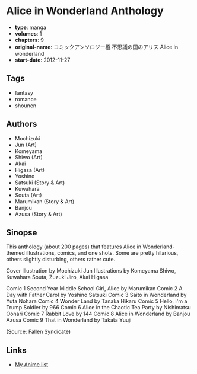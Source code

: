 # Alice in Wonderland Anthology

-   **type**: manga
-   **volumes**: 1
-   **chapters**: 9
-   **original-name**: コミックアンソロジー極 不思議の国のアリス Alice in wonderland
-   **start-date**: 2012-11-27

## Tags

-   fantasy
-   romance
-   shounen

## Authors

-   Mochizuki
-   Jun (Art)
-   Komeyama
-   Shiwo (Art)
-   Akai
-   Higasa (Art)
-   Yoshino
-   Satsuki (Story & Art)
-   Kuwahara
-   Souta (Art)
-   Marumikan (Story & Art)
-   Banjou
-   Azusa (Story & Art)

## Sinopse

This anthology (about 200 pages) that features Alice in Wonderland-themed illustrations, comics, and one shots. Some are pretty hilarious, others slightly disturbing, others rather cute.

Cover Illustration by Mochizuki Jun
Illustrations by Komeyama Shiwo, Kuwahara Souta, Zuzuki Jiro, Akai Higasa

Comic 1 Second Year Middle School Girl, Alice by Marumikan
Comic 2 A Day with Father Carol by Yoshino Satsuki
Comic 3 Saito in Wonderland by Yuta Nohara
Comic 4 Wonder Land by Tanaka Hikaru
Comic 5 Hello, I'm a Trump Soldier by 966
Comic 6 Alice in the Chaotic Tea Party by Nishimatsu Oonari
Comic 7 Rabbit Love by 144
Comic 8 Alice in Wonderland by Banjou Azusa
Comic 9 That in Wonderland by Takata Yuuji

(Source: Fallen Syndicate)

## Links

-   [My Anime list](https://myanimelist.net/manga/49743/Alice_in_Wonderland_Anthology)
